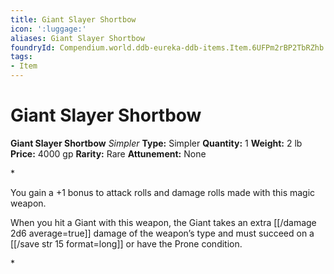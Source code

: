 ```yaml
---
title: Giant Slayer Shortbow
icon: ':luggage:'
aliases: Giant Slayer Shortbow
foundryId: Compendium.world.ddb-eureka-ddb-items.Item.6UFPm2rBP2TbRZhb
tags:
- Item
---
```


# Giant Slayer Shortbow

**Giant Slayer Shortbow**
_Simpler_
**Type:** Simpler
**Quantity:** 1
**Weight:** 2 lb
**Price:** 4000 gp
**Rarity:** Rare
**Attunement:** None

*<p>You gain a +1 bonus to attack rolls and damage rolls made with this magic weapon.

When you hit a Giant with this weapon, the Giant takes an extra  [[/damage 2d6 average=true]] damage of the weapon’s type and must succeed on a [[/save str 15 format=long]] or have the Prone condition.</p>*